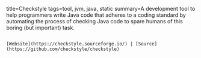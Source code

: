 title=Checkstyle
tags=tool, jvm, java, static
summary=A development tool to help programmers write Java code that adheres to a coding standard by automating the process of checking Java code to spare humans of this boring (but important) task.
~~~~~~

[Website](https://checkstyle.sourceforge.io/) | [Source](https://github.com/checkstyle/checkstyle)

